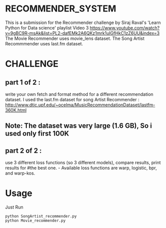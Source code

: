 # RECOMMENDER_SYSTEM
This is a submission for the Recommender challenge by Siraj Raval's 'Learn Python for Data science' playlist Video 3 https://www.youtube.com/watch?v=9gBC9R-msAk&list=PL2-dafEMk2A6QKz1mrk1uIGfHkC1zZ6UU&index=3
The Movie Recommender uses movie_lens dataset.
The Song Artist Recommmender uses last.fm dataset.

# CHALLENGE
## part 1 of 2 : 
write your own fetch and format method for a different recommendation
dataset. I used the last.fm dataset for song Artist Recommender : http://www.dtic.upf.edu/~ocelma/MusicRecommendationDataset/lastfm-360K.html
## Note: The dataset was very large (1.6 GB), So i used only first 100K 
## part 2 of 2 :
use 3 different loss functions (so 3 different models), compare results, print results for
#the best one. - Available loss functions are warp, logistic, bpr, and warp-kos.

# Usage
Just Run
```
python SongArtist_recommender.py
python Movie_recommender.py
```
